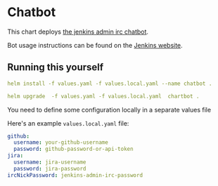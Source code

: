 # Chatbot

This chart deploys [the jenkins admin irc chatbot](https://github.com/jenkins-infra/ircbot).

Bot usage instructions can be found on the [Jenkins website](https://jenkins.io/projects/infrastructure/ircbot/).

## Running this yourself

```yaml
helm install -f values.yaml -f values.local.yaml --name chatbot .
```

```yaml
helm upgrade  -f values.yaml -f values.local.yaml  chartbot .
```

You need to define some configuration locally in a separate values file

Here's an example `values.local.yaml` file:
```yaml
github:
  username: your-github-username
  password: github-password-or-api-token
jira:
  username: jira-username
  password: jira-password
ircNickPassword: jenkins-admin-irc-password
```
